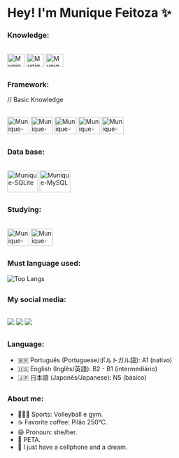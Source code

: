 # Hey! I'm Munique Feitoza ✨

 ### Knowledge:
<div style="display: inline_block"><br>
  <img align="center" alt="Munique-Js" height="30" width="40" src="https://cdn.jsdelivr.net/gh/devicons/devicon/icons/javascript/javascript-plain.svg" />
  <img align="center" alt="Munique-HTML" height="30" width="40" src="https://cdn.jsdelivr.net/gh/devicons/devicon/icons/html5/html5-plain.svg" />
  <img align="center" alt="Munique-CSS" height="30" width="40" src="https://cdn.jsdelivr.net/gh/devicons/devicon/icons/css3/css3-plain.svg" />
 </div>

##

 ### Framework:
 // Basic Knowledge
<div style="display: inline_block"><br>
 <img align="center" alt="Munique-React" height="40" width="50"
src="https://cdn.jsdelivr.net/gh/devicons/devicon/icons/react/react-original-wordmark.svg" />
 <img align="center" alt="Munique-jQuery" height="40" width="50"
src="https://cdn.jsdelivr.net/gh/devicons/devicon/icons/jquery/jquery-original-wordmark.svg" />
 <img align="center" alt="Munique-SASS" height="40" width="50"
src="https://cdn.jsdelivr.net/gh/devicons/devicon/icons/sass/sass-original.svg" />
 <img align="center" alt="Munique-Bootstrap" height="40" width="50"
src="https://cdn.jsdelivr.net/gh/devicons/devicon/icons/bootstrap/bootstrap-original-wordmark.svg" />
 <img align="center" alt="Munique-Redux" height="40" width="50"
src="https://cdn.jsdelivr.net/gh/devicons/devicon/icons/redux/redux-original.svg" />
</div>

##

 ### Data base:
<div style="display: inline_block"><br>
 <img align="center" alt="Munique-SQLite" height="50" width="70" src="https://cdn.jsdelivr.net/gh/devicons/devicon/icons/sqlite/sqlite-original-wordmark.svg" />
 <img align="center" alt="Munique-MySQL" height="50" width="70" src="https://cdn.jsdelivr.net/gh/devicons/devicon/icons/mysql/mysql-original-wordmark.svg" />
</div>

##

 ### Studying:
<div style="display: inline_block"><br>
 <img align="center" alt="Munique-Csharp" height="40" width="50" src="https://cdn.jsdelivr.net/gh/devicons/devicon/icons/csharp/csharp-plain.svg" />
 <img align="center" alt="Munique-DataBase" height="40" width="50"
src="https://img.icons8.com/ios-filled/50/database.png" />
</div>

##

 ### Must language used:

![Top Langs](https://github-readme-stats-git-masterrstaa-rickstaa.vercel.app/api/top-langs/?username=Munique-Feitoza&layout=compact&bg_color=000&border_color=30A3DC&title_color=E94D5F&text_color=FFF)

##
  
 ### My social media:
<div style="display: inline_block"><br>
  <a href="https://instagram.com/_nitroglycrin" target="_blank"><img src="https://img.shields.io/badge/-Instagram-%23E4405F?style=for-the-badge&logo=instagram&logoColor=white" target="_blank"></a>
  <a href="mailto:muniquefeitoz4@gmail.com"><img src="https://img.shields.io/badge/-Gmail-%23333?style=for-the-badge&logo=gmail&logoColor=white" target="_blank"></a>
  <a href="https://www.linkedin.com/in/munique-feitoza-77034b231" target="_blank"><img src="https://img.shields.io/badge/-LinkedIn-%230077B5?style=for-the-badge&logo=linkedin&logoColor=white" target="_blank"></a> 
</div>

##

 ### Language:
* 🇧🇷 Português (Portuguese/ポルトガル語): A1 (nativo)
* 🇺🇸 English (Inglês/英語): B2 - B1 (intermediário)
* 🇯🇵 日本語 (Japonês/Japanese): N5 (básico)

##

 ### About me:
* 🏋🏻‍♀️ Sports: Volleyball e gym.
* ☕ Favorite coffee: Pilão 250°C.
* 😄 Pronoun: she/her.
* 🐾 PETA.
* 📱 I just have a cellphone and a dream.
